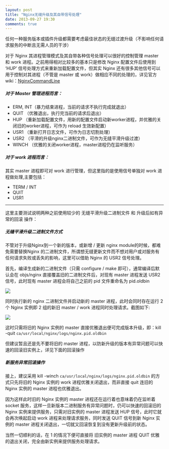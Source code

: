```yaml
---
layout: post
title: "Nginx无缝升级及其自带信号处理"
date: 2013-09-27 19:30
comments: true
---
```


任何一种服务版本或插件升级都需要考虑最佳状态的无缝过渡升级（不影响任何请求服务的中断且无需人员的干涉）

对于 Nginx 其进程管理模式及其自带各种信号处理可以很好的控制管理 master 和 work 进程。之前用得相对比较多的基本只是修改 Nginx 配置文件后使用到 ‘HUP’ 信号处理方式来重新加载配置文件，但其实 Nginx 还有很多其他信号可以用于控制对其进程（不管是 master 或 work）做相应不同的处理的，详见官方 wiki：[NginxCommandLine](http://wiki.nginx.org/NginxCommandLine/)


##### 对于 Master 管理进程而言：

* ERM, INT（暴力结束进程，当前的请求不执行完成就退出）
* QUIT （优雅退出，执行完当前的请求后退出）
* HUP （重新加载配置文件，用新的配置文件启动新worker进程，并优雅的关闭旧的worker进程，可作为 reload 生效新配置）
* USR1 （重新打开日志文件，可作为日志切割处理）
* USR2 （平滑的升级nginx二进制文件，可作为无缝平滑升级过渡）
* WINCH （优雅的关闭worker进程，master进程仍在监听服务）

##### 对于 work 进程而言：

其实 master 进程即可对 work 进行管理，但这里指的是使用信号单独对 work 进程做处理,主要包括：

* TERM / INT
* QUIT
* USR1

---

这里主要测试说明两种之前使用较少的 无缝平滑升级二进制文件 和 升级后如有异常的回滚 操作：

##### 无缝平滑升级二进制文件方式

不管对于升级Nginx到一个新的版本，或新增 / 更新 nginx module的时候，都难免需要替换Nginx 的二进制文件，所谓想无缝更新文件而不想对用户或对服务有任何请求失败或丢失的影响，这里可以借助 Nginx 的 USR2 信号处理。
  
首先，编译生成新的二进制文件（只需 configure / make 即可），通常编译后默认会在 objs/nginx 直接覆盖旧的二进制文件后，对现有 master 进程发送 USR2 信号，此时现有 master 进程会将自己之前的 pid 文件重命名为 pid.oldbin
  
  ![](http://lifecycles.b0.upaiyun.com/nginx-pid.png!fw600)
  
同时执行新的 nginx 二进制文件并启动新的 master 进程，此时会同时存在运行 2 个 Nginx 实例即 2 组的新旧 master / work 进程同时处理请求。截图如下:

  ![](http://lifecycles.b0.upaiyun.com/nginx-upgrade.png!fw600)

这时只需将旧的 Nginx 实例的 master 直接优雅退出便可完成版本升级，即：kill -quit `ca/usr/local/nginx/logs/nginx.pid.oldbin`
  
但建议暂且还是先不要将旧的 master 进程，以防新升级的版本有异常问题可以快速的回滚旧实例上，详见下面的回滚操作

##### 新服务异常回滚操作

接上，建议采用 kill -winch `ca/usr/local/nginx/logs/nginx.pid.oldbin` 的方式只先将旧的 Nginx 实例的 work 进程优雅关闭退出，而非直接 quit 连旧的 Nginx 实例的 master 进程也优雅退出。

因为这样此时旧的 Nginx 实例的 master 进程还在运行着也意味着仍在监听着 socket 服务，这样一旦新版本二进制服务有异常问题时，仍可以快速的回滚旧的 Nginx 实例来提供服务，只需对旧实例的 master 进程发送 HUP 信号，此时它就会再次唤起启动 work 进程来处理请求服务，同时发送 QUIT 信号到新 Nginx 实例的 master 进程关闭退出，一切就又回滚恢复到没有更新升级前的状态。

当然一切顺利的话，在 1 的情况下便可直接将 旧实例的 master 进程 QUIT 优雅的退出关闭，完全由新实例来提供服务处理请求。
